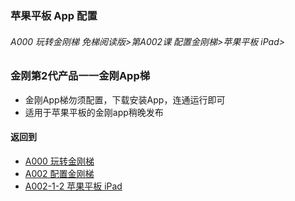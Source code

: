 

### 苹果平板 App 配置

###### A000 玩转金刚梯 免梯阅读版>第A002课 配置金刚梯>苹果平板 iPad>

### 金刚第2代产品一一金刚App梯

- 金刚App梯勿须配置，下载安装App，连通运行即可
- 适用于苹果平板的金刚app稍晚发布

#### 返回到
- [A000 玩转金刚梯](https://github.com/a2zitpro/web/blob/master/LadderFree/main.md)
- [A002 配置金刚梯](https://github.com/a2zitpro/web/blob/master/LadderFree/LadderConfigure/LadderConfigure.md)
- [A002-1-2 苹果平板 iPad](https://github.com/a2zitpro/web/blob/master/LadderFree/LadderConfigure/Apple/iPad/iPad.md)
